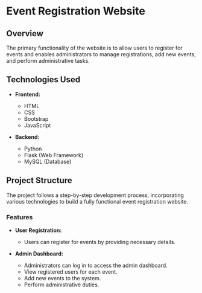 # Event Registration Website

## Overview

The primary functionality of the website is to allow users to register for events and enables administrators to manage registrations, add new events, and perform administrative tasks.

## Technologies Used

- **Frontend:**
  - HTML
  - CSS
  - Bootstrap
  - JavaScript

- **Backend:**
  - Python
  - Flask (Web Framework)
  - MySQL (Database)

## Project Structure

The project follows a step-by-step development process, incorporating various technologies to build a fully functional event registration website.

### Features

- **User Registration:**
  - Users can register for events by providing necessary details.

- **Admin Dashboard:**
  - Administrators can log in to access the admin dashboard.
  - View registered users for each event.
  - Add new events to the system.
  - Perform administrative duties.
